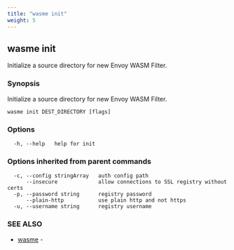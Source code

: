 ```yaml
---
title: "wasme init"
weight: 5
---
```

## wasme init

Initialize a source directory for new Envoy WASM Filter.

### Synopsis

Initialize a source directory for new Envoy WASM Filter.

```
wasme init DEST_DIRECTORY [flags]
```

### Options

```
  -h, --help   help for init
```

### Options inherited from parent commands

```
  -c, --config stringArray   auth config path
      --insecure             allow connections to SSL registry without certs
  -p, --password string      registry password
      --plain-http           use plain http and not https
  -u, --username string      registry username
```

### SEE ALSO

* [wasme](../wasme)	 - 


